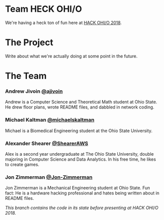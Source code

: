 # Team HECK OHI/O
We're having a heck ton of fun here at [HACK OHI/O 2018](http://hack.osu.edu/2018/).  

# The Project  
Write about what we're actually doing at some point in the future.

# The Team

### **Andrew Jivoin**  [@ajivoin](https://github.com/ajivoin)
Andrew is a Computer Science and Theoretical Math student at Ohio State. He drew floor plans, wrote README files, and dabbled in network coding.

### **Michael Kaltman**  [@michaelskaltman](https://github.com/michaelskaltman)
Michael is a Biomedical Engineering student at the Ohio State University.

### **Alexander Shearer**  [@ShearerAWS](https://github.com/ShearerAWS)
Alex is a second year undergraduate at The Ohio State University, double majoring in Computer Science and Data Analytics. In his free time, he likes to create games. 

### **Jon Zimmerman**  [@Jon-Zimmerman](https://github.com/Jon-Zimmerman)
Jon Zimmerman is a Mechanical Engineering student at Ohio State. Fun fact: He is a hardware hacking professional and hates being written about in README files.


*This branch contains the code in its state before presenting at HACK OHI/O 2018.*
